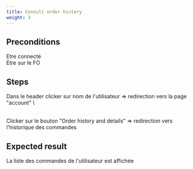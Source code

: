 ```yaml
---
title: Consult order history
weight: 3
---
```


## Preconditions

Etre connecté\
Etre sur le FO
## Steps

Dans le header clicker sur nom de l'utilisateur => redirection vers la page "account"\
\
Clicker sur le bouton "Order history and details" => redirection vers l'historique des commandes

## Expected result

La liste des commandes de l'utilisateur est affichée

